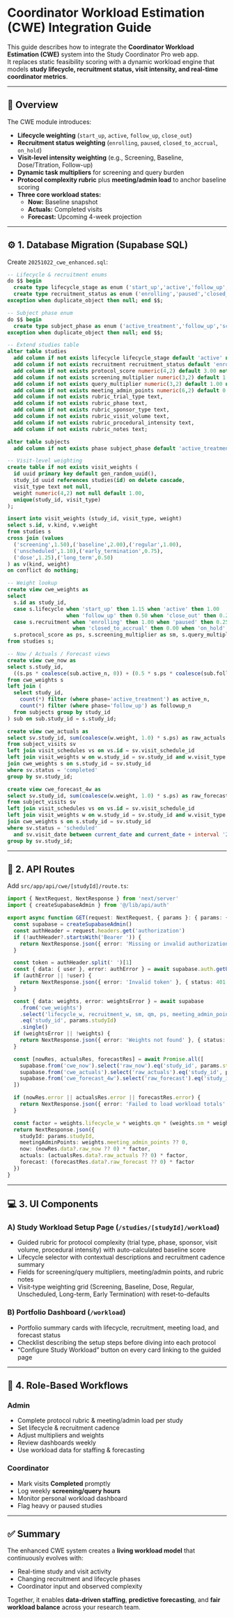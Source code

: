 # Coordinator Workload Estimation (CWE) Integration Guide

This guide describes how to integrate the **Coordinator Workload Estimation (CWE)** system into the Study Coordinator Pro web app.  
It replaces static feasibility scoring with a dynamic workload engine that models **study lifecycle, recruitment status, visit intensity, and real-time coordinator metrics**.

---

## 🧩 Overview

The CWE module introduces:
- **Lifecycle weighting** (`start_up`, `active`, `follow_up`, `close_out`)
- **Recruitment status weighting** (`enrolling`, `paused`, `closed_to_accrual`, `on_hold`)
- **Visit-level intensity weighting** (e.g., Screening, Baseline, Dose/Titration, Follow-up)
- **Dynamic task multipliers** for screening and query burden
- **Protocol complexity rubric** plus **meeting/admin load** to anchor baseline scoring
- **Three core workload states:**
  - **Now:** Baseline snapshot  
  - **Actuals:** Completed visits  
  - **Forecast:** Upcoming 4-week projection

---

## ⚙️ 1. Database Migration (Supabase SQL)

Create `20251022_cwe_enhanced.sql`:

```sql
-- Lifecycle & recruitment enums
do $$ begin
  create type lifecycle_stage as enum ('start_up','active','follow_up','close_out');
  create type recruitment_status as enum ('enrolling','paused','closed_to_accrual','on_hold');
exception when duplicate_object then null; end $$;

-- Subject phase enum
do $$ begin
  create type subject_phase as enum ('active_treatment','follow_up','screen_fail');
exception when duplicate_object then null; end $$;

-- Extend studies table
alter table studies
  add column if not exists lifecycle lifecycle_stage default 'active' not null,
  add column if not exists recruitment recruitment_status default 'enrolling' not null,
  add column if not exists protocol_score numeric(4,2) default 3.00 not null,
  add column if not exists screening_multiplier numeric(3,2) default 1.00 not null,
  add column if not exists query_multiplier numeric(3,2) default 1.00 not null,
  add column if not exists meeting_admin_points numeric(6,2) default 0.00 not null,
  add column if not exists rubric_trial_type text,
  add column if not exists rubric_phase text,
  add column if not exists rubric_sponsor_type text,
  add column if not exists rubric_visit_volume text,
  add column if not exists rubric_procedural_intensity text,
  add column if not exists rubric_notes text;

alter table subjects
  add column if not exists phase subject_phase default 'active_treatment' not null;

-- Visit-level weighting
create table if not exists visit_weights (
  id uuid primary key default gen_random_uuid(),
  study_id uuid references studies(id) on delete cascade,
  visit_type text not null,
  weight numeric(4,2) not null default 1.00,
  unique(study_id, visit_type)
);

insert into visit_weights (study_id, visit_type, weight)
select s.id, v.kind, v.weight
from studies s
cross join (values
  ('screening',1.50),('baseline',2.00),('regular',1.00),
  ('unscheduled',1.10),('early_termination',0.75),
  ('dose',1.25),('long_term',0.50)
) as v(kind, weight)
on conflict do nothing;

-- Weight lookup
create view cwe_weights as
select
  s.id as study_id,
  case s.lifecycle when 'start_up' then 1.15 when 'active' then 1.00
                   when 'follow_up' then 0.50 when 'close_out' then 0.25 end as lifecycle_w,
  case s.recruitment when 'enrolling' then 1.00 when 'paused' then 0.25
                     when 'closed_to_accrual' then 0.00 when 'on_hold' then 0.00 end as recruitment_w,
  s.protocol_score as ps, s.screening_multiplier as sm, s.query_multiplier as qm, s.meeting_admin_points
from studies s;

-- Now / Actuals / Forecast views
create view cwe_now as
select s.study_id,
  ((s.ps * coalesce(sub.active_n, 0)) + (0.5 * s.ps * coalesce(sub.followup_n, 0)) + s.meeting_admin_points) as raw_now
from cwe_weights s
left join (
  select study_id,
    count(*) filter (where phase='active_treatment') as active_n,
    count(*) filter (where phase='follow_up') as followup_n
  from subjects group by study_id
) sub on sub.study_id = s.study_id;

create view cwe_actuals as
select sv.study_id, sum(coalesce(w.weight, 1.0) * s.ps) as raw_actuals
from subject_visits sv
left join visit_schedules vs on vs.id = sv.visit_schedule_id
left join visit_weights w on w.study_id = sv.study_id and w.visit_type = coalesce(vs.visit_type, 'regular')
join cwe_weights s on s.study_id = sv.study_id
where sv.status = 'completed'
group by sv.study_id;

create view cwe_forecast_4w as
select sv.study_id, sum(coalesce(w.weight, 1.0) * s.ps) as raw_forecast
from subject_visits sv
left join visit_schedules vs on vs.id = sv.visit_schedule_id
left join visit_weights w on w.study_id = sv.study_id and w.visit_type = coalesce(vs.visit_type, 'regular')
join cwe_weights s on s.study_id = sv.study_id
where sv.status = 'scheduled'
  and sv.visit_date between current_date and current_date + interval '28 days'
group by sv.study_id;
```

---

## 🧱 2. API Routes

Add `src/app/api/cwe/[studyId]/route.ts`:

```ts
import { NextRequest, NextResponse } from 'next/server'
import { createSupabaseAdmin } from '@/lib/api/auth'

export async function GET(request: NextRequest, { params }: { params: { studyId: string }}) {
  const supabase = createSupabaseAdmin()
  const authHeader = request.headers.get('authorization')
  if (!authHeader?.startsWith('Bearer ')) {
    return NextResponse.json({ error: 'Missing or invalid authorization header' }, { status: 401 })
  }

  const token = authHeader.split(' ')[1]
  const { data: { user }, error: authError } = await supabase.auth.getUser(token)
  if (authError || !user) {
    return NextResponse.json({ error: 'Invalid token' }, { status: 401 })
  }

  const { data: weights, error: weightsError } = await supabase
    .from('cwe_weights')
    .select('lifecycle_w, recruitment_w, sm, qm, ps, meeting_admin_points')
    .eq('study_id', params.studyId)
    .single()
  if (weightsError || !weights) {
    return NextResponse.json({ error: 'Weights not found' }, { status: 404 })
  }

  const [nowRes, actualsRes, forecastRes] = await Promise.all([
    supabase.from('cwe_now').select('raw_now').eq('study_id', params.studyId).single(),
    supabase.from('cwe_actuals').select('raw_actuals').eq('study_id', params.studyId).single(),
    supabase.from('cwe_forecast_4w').select('raw_forecast').eq('study_id', params.studyId).single()
  ])

  if (nowRes.error || actualsRes.error || forecastRes.error) {
    return NextResponse.json({ error: 'Failed to load workload totals' }, { status: 500 })
  }

  const factor = weights.lifecycle_w * weights.qm * (weights.sm * weights.recruitment_w)
  return NextResponse.json({
    studyId: params.studyId,
    meetingAdminPoints: weights.meeting_admin_points ?? 0,
    now: (nowRes.data?.raw_now ?? 0) * factor,
    actuals: (actualsRes.data?.raw_actuals ?? 0) * factor,
    forecast: (forecastRes.data?.raw_forecast ?? 0) * factor
  })
}
```

---

## 💻 3. UI Components

### A) Study Workload Setup Page (`/studies/[studyId]/workload`)
- Guided rubric for protocol complexity (trial type, phase, sponsor, visit volume, procedural intensity) with auto-calculated baseline score
- Lifecycle selector with contextual descriptions and recruitment cadence summary
- Fields for screening/query multipliers, meeting/admin points, and rubric notes
- Visit-type weighting grid (Screening, Baseline, Dose, Regular, Unscheduled, Long-term, Early Termination) with reset-to-defaults

### B) Portfolio Dashboard (`/workload`)
- Portfolio summary cards with lifecycle, recruitment, meeting load, and forecast status
- Checklist describing the setup steps before diving into each protocol
- “Configure Study Workload” button on every card linking to the guided page

---

## 🔄 4. Role-Based Workflows

### Admin
- Complete protocol rubric & meeting/admin load per study  
- Set lifecycle & recruitment cadence  
- Adjust multipliers and weights  
- Review dashboards weekly  
- Use workload data for staffing & forecasting

### Coordinator
- Mark visits **Completed** promptly  
- Log weekly **screening/query hours**  
- Monitor personal workload dashboard  
- Flag heavy or paused studies

---

## ✅ Summary

The enhanced CWE system creates a **living workload model** that continuously evolves with:
- Real-time study and visit activity  
- Changing recruitment and lifecycle phases  
- Coordinator input and observed complexity  

Together, it enables **data-driven staffing**, **predictive forecasting**, and **fair workload balance** across your research team.
